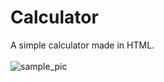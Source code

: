 # Calculator
A simple calculator made in HTML.<br/><br/>
![sample_pic](https://dl.dropbox.com/s/4yo8fxrq7tu7z19/calculator.PNG?dl=0)
